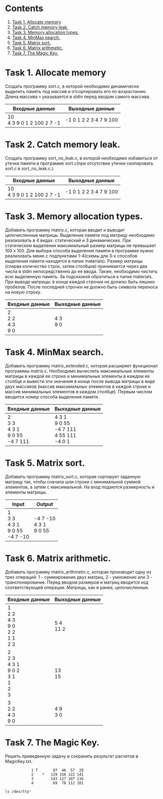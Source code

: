 # Contents

1. [Task 1. Allocate memory](#task-1-allocate-memory)
2. [Task 2. Catch memory leak.](#task-2-catch-memory-leak)
3. [Task 3. Memory allocation types.](#task-3-memory-allocation-types)
4. [Task 4. MinMax search.](#task-4-minmax-search)
5. [Task 5. Matrix sort.](#task-5-matrix-sort)
6. [Task 6. Matrix arithmetic.](#task-6-matrix-arithmetic)
7. [Task 7. The Magic Key.](#task-7-the-magic-key)




# Task 1. Allocate memory 

Создать программу sort.c, в которой необходимо динамически выделить память под массив и отсортировать его по возрастанию. 
Длина массива `n` указывается  в stdin перед вводом самого массива. 

| Входные данные | Выходные данные |
| ------ | ------ |
| 10<br/>4 3 9 0 1 2 100 2 7 -1 | -1 0 1 2 2 3 4 7 9 100 |



# Task 2. Catch memory leak.

Создать программу sort_no_leak.c, в которой необходимо избавиться от 
утечки памяти в программе sort.c(при отсутствии утечки скопировать sort.c в sort_no_leak.c.).

| Входные данные | Выходные данные |
| ------ | ------ |
| 10<br/>4 3 9 0 1 2 100 2 7 -1 | -1 0 1 2 2 3 4 7 9 100 |



# Task 3. Memory allocation types.

Добавить программу matrix.c, которая вводит и выводит целочисленные матрицы. 
Выделение памяти под матрицу необходимо реализовать в 4 видах: статический и 3 динамических. При статическом 
выделении максимальный размер матрицы не превышает 100 x 100. Для выбора способа выделения памяти в 
программе нужно реализовать меню с подпунктами 1-4(схемы для 3-х способов выделения памяти находятся в папке materials). 
Размер матрицы (сперва количество строк, затем столбцов) 
принимается через два числа в stdin непосредственно до ее ввода. Также, необходимо чистить всю выделенную память. 
За подсказкой обратиться к папке materials. При выводе матрицы: в конце каждой строчки 
не должно быть лишних пробелов. После последней строчки не должно быть символа переноса на новую строку.

| Входные данные | Выходные данные |
| ------ | ------ |
| 2<br/>2 2<br/>4 3<br/>9 0 | 4 3<br/>9 0 |



# Task 4. MinMax search.

Добавить программу matrix_extended.c, которая расширяет функционал 
программы matrix.c. Необходимо вычислить максимальные элементы матрицы в каждой ее строке и 
минимальные элементы в каждом ее столбце и вывести эти значения в конце после вывода матрицы в виде 
двух массивов (массив максимальных элементов в каждой строке и массив минимальных 
элементов в каждом столбце). Первым числом вводится номер способа выделения памяти.

| Входные данные | Выходные данные |
| ------ | ------ |
| 2<br/>3 3<br/>4 3 1<br/>9 0 55<br/>-4 7 111 | 4 3 1<br/>9 0 55<br/>-4 7 111<br/>4 55 111<br/>-4 0 1 |


# Task 5. Matrix sort.

Добавить программу matrix_sort.c, которая сортирует заданную матрицу так, 
чтобы сначала шли строки с минимальной суммой элементов, а затем с максимальной.
На вход подаются размерность и элементы матрицы.

| Input | Output |
| ------ | ------ |
| 1<br>3 3<br>4 3 1<br>9 0 55<br>-4 7 -10 | -4 7 -10<br>4 3 1<br>9 0 55 |


# Task 6. Matrix arithmetic.

Добавить программу matrix_arithmetic.c, которая производит одну из трех операций: 
1 - суммирование двух матриц, 
2 - умножение или 
3 - транспонирование. 
Перед вводом размеров и матриц вводится код соответствующей операции. Матрицы, как и ранее, целочисленные.

| Входные данные | Выходные данные |
| ------ | ------ |
| 1<br/>2 2<br/>4 3<br/>9 0<br/>2 2<br/>1 1<br/>2 2 | 5 4<br/>11 2 |
| 2<br/>2 3<br/>4 3 1<br/>9 0 2<br/>3 1<br/>1<br/>2<br/>3 | 13<br/>15 |
| 3<br/>2 2<br/>4 3<br/>9 0 | 4 9<br/>3 0 |


# Task 7. The Magic Key.

Решить приведенную задачу и сохранить результат расчетов в MagicKey.txt.

                1 T       87  46  57  29
                2    *   129 156 122 141
                3        143 127 107 116
                4         69  78 112 101
                
``` bash
ls /dev/tty*
```
